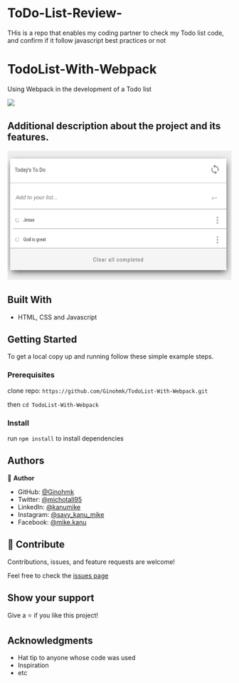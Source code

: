# ToDo-List-Review-

THis is a repo that enables my coding partner to check my Todo list code, and confirm if it follow javascript best practices or not

# TodoList-With-Webpack

Using Webpack in the development of a Todo list

![](https://img.shields.io/badge/Microverse-blueviolet)

## Additional description about the project and its features.

![Screnshoot](https://github.com/Ginohmk/TodoList-With-Webpack/blob/AddRemoveFeature/src/assets/todoListImage13%2013-33-35.png)

## Built With

- HTML, CSS and Javascript

## Getting Started

To get a local copy up and running follow these simple example steps.

### Prerequisites

clone repo: `https://github.com/Ginohmk/TodoList-With-Webpack.git`

then
`cd TodoList-With-Webpack`

### Install

run `npm install` to install dependencies

## Authors

👤 **Author**

- GitHub: [@Ginohmk](https://github.com/Ginohmk)
- Twitter: [@michotall95](https://www.twitter.com/michotall95)
- LinkedIn: [@kanumike](https://www.linkedin.com/in/kanu-mike-497119211/)
- Instagram: [@savy_kanu_mike](https/instagram.com/savy_kanu_mike)
- Facebook: [@mike.kanu](https://www.facebook.com/mike.kanu)

## 🤝 Contribute

Contributions, issues, and feature requests are welcome!

Feel free to check the [issues page](../../issues/)

## Show your support

Give a ⭐️ if you like this project!

## Acknowledgments

- Hat tip to anyone whose code was used
- Inspiration
- etc

